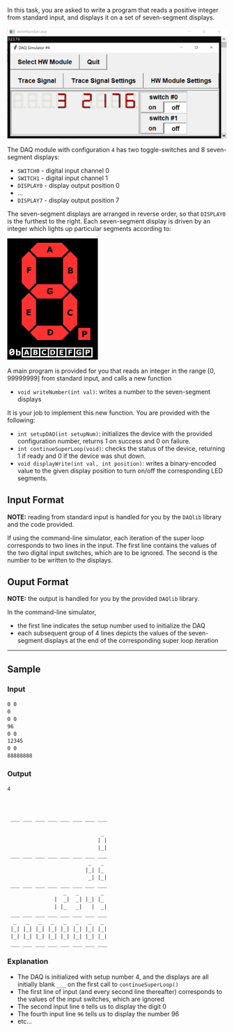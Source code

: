 In this task, you are asked to write a program that reads a positive integer from standard input, and displays it on a set of seven-segment displays.

![7sd](assets/writeNumber.png)

The DAQ module with configuration `4` has two toggle-switches and 8 seven-segment displays:

- `SWITCH0` - digital input channel 0
- `SWITCH1` - digital input channel 1
- `DISPLAY0` - display output position 0
- ...
- `DISPLAY7` - display output position 7

The seven-segment displays are arranged in reverse order, so that `DISPLAY0` is the furthest to the right.  Each seven-segment display is driven by an integer which lights up particular segments according to:

![7sd](assets/seven_segment_display.png)

A main program is provided for you that reads an integer in the range [0, 99999999] from standard input, and calls a new function

- `void writeNumber(int val)`: writes a number to the seven-segment displays
 
It is your job to implement this new function.  You are provided with the following:

- `int setupDAQ(int setupNum)`: initializes the device with the provided configuration number, returns 1 on success and 0 on failure.
- `int continueSuperLoop(void)`: checks the status of the device, returning 1 if ready and 0 if the device was shut down.
- `void displayWrite(int val, int position)`: writes a binary-encoded value to the given display position to turn on/off the corresponding LED segments.

## Input Format

**NOTE:** reading from standard input is handled for you by the `DAQlib` library and the code provided.

If using the command-line simulator, each iteration of the super loop corresponds to two lines in the input.  The first line contains the values of the two digital input switches, which are to be ignored.  The second is the number to be written to the displays.

## Ouput Format

**NOTE:** the output is handled for you by the provided `DAQlib` library.

In the command-line simulator, 
- the first line indicates the setup number used to initialize the DAQ
- each subsequent group of 4 lines depicts the values of the seven-segment displays
at the end of the corresponding super loop iteration

---

## Sample

### Input
```default
0 0
0
0 0
96
0 0
12345
0 0
88888888
```

### Output

```default
4
                                
                                 
                                 
 ___ ___ ___ ___ ___ ___ ___ ___ 

                              _  
                             | | 
                             |_| 
 ___ ___ ___ ___ ___ ___ ___ ___ 
                          _   _  
                         |_| |_  
                          _| |_| 
 ___ ___ ___ ___ ___ ___ ___ ___ 
                  _   _       _  
               |  _|  _| |_| |_  
               | |_   _|   |  _| 
 ___ ___ ___ ___ ___ ___ ___ ___ 
  _   _   _   _   _   _   _   _  
 |_| |_| |_| |_| |_| |_| |_| |_| 
 |_| |_| |_| |_| |_| |_| |_| |_| 
 ___ ___ ___ ___ ___ ___ ___ ___ 
```

### Explanation

- The DAQ is initialized with setup number 4, and the displays are all initially blank `___` on the first call to `continueSuperLoop()`
- The first line of input (and every second line thereafter) corresponds to the values of the input switches, which are ignored
- The second input line `0` tells us to display the digit 0
- The fourth input line `96` tells us to display the number 96
- etc...